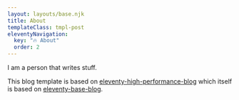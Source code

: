 ```yaml
---
layout: layouts/base.njk
title: About
templateClass: tmpl-post
eleventyNavigation:
  key: "🔥 About"
  order: 2
---
```


I am a person that writes stuff.

This blog template is based on [eleventy-high-performance-blog](https://www.industrialempathy.com/posts/eleventy-high-performance-blog/) which itself is based on [eleventy-base-blog](https://github.com/11ty/eleventy-base-blog).
